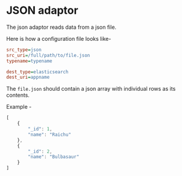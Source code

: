 # JSON adaptor

The json adaptor reads data from a json file.

Here is how a configuration file looks like-

```ini
src_type=json
src_uri=/full/path/to/file.json
typename=typename

dest_type=elasticsearch
dest_uri=appname
```

The `file.json` should contain a json array with individual rows as its contents.

Example - 

```js
[
	{
		"_id": 1,
		"name": "Raichu"
	},
	{
		"_id": 2,
		"name": "Bulbasaur"
	}
]
```
